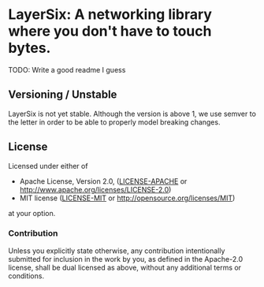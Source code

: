 # LayerSix: A networking library where you don't have to touch bytes.

TODO: Write a good readme I guess

## Versioning / Unstable

LayerSix is not yet stable. Although the version is above 1, we use semver to the letter in order to be able to properly model breaking changes.

## License

Licensed under either of

 * Apache License, Version 2.0, ([LICENSE-APACHE](LICENSE-APACHE) or http://www.apache.org/licenses/LICENSE-2.0)
 * MIT license ([LICENSE-MIT](LICENSE-MIT) or http://opensource.org/licenses/MIT)

at your option.

### Contribution

Unless you explicitly state otherwise, any contribution intentionally submitted
for inclusion in the work by you, as defined in the Apache-2.0 license, shall be dual licensed as above, without any
additional terms or conditions.
